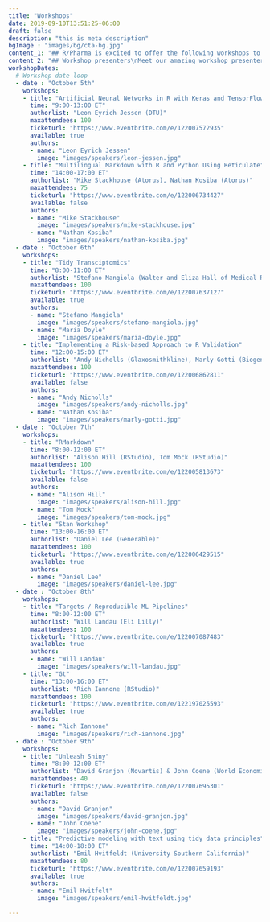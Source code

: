 ```yaml
---
title: "Workshops"
date: 2019-09-10T13:51:25+06:00
draft: false
description: "this is meta description"
bgImage : "images/bg/cta-bg.jpg"
content_1: "## R/Pharma is excited to offer the following workshops to attendees\nWe hope you have the opportunity to attend a workshop in the week prior to the R/Pharma conference.  Due to the high attendance and demand please choose just one or two workshops."
content_2: "## Workshop presenters\nMeet our amazing workshop presenters."
workshopDates:
  # Workshop date loop
  - date : "October 5th"
    workshops:
    - title: "Artificial Neural Networks in R with Keras and TensorFlow"
      time: "9:00-13:00 ET"
      authorlist: "Leon Eyrich Jessen (DTU)"
      maxattendees: 100
      ticketurl: "https://www.eventbrite.com/e/122007572935"
      available: true
      authors:
      - name: "Leon Eyrich Jessen"
        image: "images/speakers/leon-jessen.jpg"
    - title: "Multilingual Markdown with R and Python Using Reticulate"
      time: "14:00-17:00 ET"
      authorlist: "Mike Stackhouse (Atorus), Nathan Kosiba (Atorus)"
      maxattendees: 75
      ticketurl: "https://www.eventbrite.com/e/122006734427"
      available: false
      authors:
      - name: "Mike Stackhouse"
        image: "images/speakers/mike-stackhouse.jpg"
      - name: "Nathan Kosiba"
        image: "images/speakers/nathan-kosiba.jpg"
  - date : "October 6th"
    workshops:
    - title: "Tidy Transciptomics"
      time: "8:00-11:00 ET"
      authorlist: "Stefano Mangiola (Walter and Eliza Hall of Medical Research), Maria Doyle (Peter MacCallum Cancer Center)"
      maxattendees: 100
      ticketurl: "https://www.eventbrite.com/e/122007637127"
      available: true
      authors:
      - name: "Stefano Mangiola"
        image: "images/speakers/stefano-mangiola.jpg"
      - name: "Maria Doyle"
        image: "images/speakers/maria-doyle.jpg"
    - title: "Implementing a Risk-based Approach to R Validation"
      time: "12:00-15:00 ET"
      authorlist: "Andy Nicholls (Glaxosmithkline), Marly Gotti (Biogen)"
      maxattendees: 100
      ticketurl: "https://www.eventbrite.com/e/122006862811"
      available: false
      authors:
      - name: "Andy Nicholls"
        image: "images/speakers/andy-nicholls.jpg"
      - name: "Nathan Kosiba"
        image: "images/speakers/marly-gotti.jpg"
  - date : "October 7th"
    workshops:
    - title: "RMarkdown"
      time: "8:00-12:00 ET"
      authorlist: "Alison Hill (RStudio), Tom Mock (RStudio)"
      maxattendees: 100
      ticketurl: "https://www.eventbrite.com/e/122005813673"
      available: false
      authors:
      - name: "Alison Hill"
        image: "images/speakers/alison-hill.jpg"
      - name: "Tom Mock"
        image: "images/speakers/tom-mock.jpg"
    - title: "Stan Workshop"
      time: "13:00-16:00 ET"
      authorlist: "Daniel Lee (Generable)"
      maxattendees: 100
      ticketurl: "https://www.eventbrite.com/e/122006429515"
      available: true
      authors:
      - name: "Daniel Lee"
        image: "images/speakers/daniel-lee.jpg"
  - date : "October 8th"
    workshops:
    - title: "Targets / Reproducible ML Pipelines"
      time: "8:00-12:00 ET"
      authorlist: "Will Landau (Eli Lilly)"
      maxattendees: 100
      ticketurl: "https://www.eventbrite.com/e/122007087483"
      available: true
      authors:
      - name: "Will Landau"
        image: "images/speakers/will-landau.jpg"
    - title: "Gt"
      time: "13:00-16:00 ET"
      authorlist: "Rich Iannone (RStudio)"
      maxattendees: 100
      ticketurl: "https://www.eventbrite.com/e/122197025593"
      available: true
      authors:
      - name: "Rich Iannone"
        image: "images/speakers/rich-iannone.jpg"
  - date : "October 9th"
    workshops:
    - title: "Unleash Shiny"
      time: "8:00-12:00 ET"
      authorlist: "David Granjon (Novartis) & John Coene (World Economic Forum)"
      maxattendees: 40
      ticketurl: "https://www.eventbrite.com/e/122007695301"
      available: false
      authors:
      - name: "David Granjon"
        image: "images/speakers/david-granjon.jpg"
      - name: "John Coene"
        image: "images/speakers/john-coene.jpg"
    - title: "Predictive modeling with text using tidy data principles"
      time: "14:00-18:00 ET"
      authorlist: "Emil Hvitfeldt (University Southern California)"
      maxattendees: 80
      ticketurl: "https://www.eventbrite.com/e/122007659193"
      available: true
      authors:
      - name: "Emil Hvitfelt"
        image: "images/speakers/emil-hvitfeldt.jpg"

---
```


